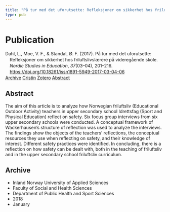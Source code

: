 ```yaml
---
title: "På tur med det uforutsette: Refleksjoner om sikkerhet hos friluftslivslærere på videregående skole"
type: pub
---
```

<h1>Publication</h1>
<article id="csl-bib-container-ME4FIU64" class="csl-bib-container">
  <div class="csl-bib-body" style="line-height: 1.35; padding-left: 1em; text-indent:-1em;">
  <div class="csl-entry">Dahl, L., Moe, V. F., &amp; Standal, &#xD8;. F. (2017). P&#xE5; tur med det uforutsette: Refleksjoner om sikkerhet hos friluftslivsl&#xE6;rere p&#xE5; videreg&#xE5;ende skole. <i>Nordic Studies in Education</i>, <i>37</i>(03&#x2013;04), 201&#x2013;216. <a href="https://doi.org/10.18261/issn1891-5949-2017-03-04-06">https://doi.org/10.18261/issn1891-5949-2017-03-04-06</a></div>
</div>
  <div class="csl-bib-buttons">
    <a href="#taxonomy-article-ME4FIU64" class="csl-bib-button">Archive</a>
    <a href="https://app.cristin.no/results/show.jsf?id=1550247" alt="Cristin URL" class="csl-bib-button">Cristin</a>
    <a href="http://zotero.org/groups/5022929/items/ME4FIU64" alt="Zotero URL" class="csl-bib-button">Zotero</a>
    <a href="#abstract-article-ME4FIU64" class="csl-bib-button">Abstract</a>
  </div>
  <div id="csl-bib-meta-container-ME4FIU64"></div>
</article>
<div id="csl-bib-meta-ME4FIU64" class="csl-bib-meta">
  <article id="abstract-article-ME4FIU64" class="abstract-article">
    <h1>Abstract</h1>
    The aim of this article is to analyze how Norwegian friluftsliv (Educational Outdoor Activity) teachers in upper secondary school Idrettsfag (Sport and Physical Education) reflect on safety. Six focus group interviews from six upper secondary schools were conducted. A conceptual framework of Wackerhausen’s structure of reflection was used to analyze the interviews. The findings show the objects of the teachers’ reflections, the conceptual resources they use when reflecting on safety, and their knowledge of interest. Different safety practices were identified. In concluding, there is a reflection on how safety can be dealt with, both in the teaching of friluftsliv and in the upper secondary school friluftsliv curriculum.
  </article>
  <article id="taxonomy-article-ME4FIU64" class="taxonomy-article">
    <h1>Archive</h1>
    <ul>
      <li>Inland Norway University of Applied Sciences</li>
      <li>Faculty of Social and Health Sciences</li>
      <li>Department of Public Health and Sport Sciences</li>
      <li>2018</li>
      <li>January</li>
    </ul>
  </article>
</div>

